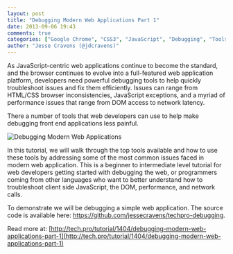 ```yaml
---
layout: post
title: "Debugging Modern Web Applications Part 1"
date: 2013-09-06 19:43
comments: true
categories: ["Google Chrome", "CSS3", "JavaScript", "Debugging", "Tools"]
author: "Jesse Cravens (@jdcravens)" 
---
```


As JavaScript-centric web applications continue to become the standard, and the browser continues to evolve into a full-featured web application platform, developers need powerful debugging tools to help quickly troubleshoot issues and fix them efficiently. Issues can range from HTML/CSS browser inconsistencies, JavaScript exceptions, and a myriad of performance issues that range from DOM access to network latency.

There a number of tools that web developers can use to help make debugging front end applications less painful.

<img class="imgR400" alt="Debugging Modern Web Applications" src="http://tpstatic.com/img/usermedia/KRuw_KM2X0GCCs9xf497KA/original.png">

In this tutorial, we will walk through the top tools available and how to use these tools by addressing some of the most common issues faced in modern web application. This is a beginner to intermediate level tutorial for web developers getting started with debugging the web, or programmers coming from other languages who want to better understand how to troubleshoot client side JavaScript, the DOM, performance, and network calls.

To demonstrate we will be debugging a simple web application. The source code is available here: https://github.com/jessecravens/techpro-debugging.

Read more at: [http://tech.pro/tutorial/1404/debugging-modern-web-applications-part-1](http://tech.pro/tutorial/1404/debugging-modern-web-applications-part-1)